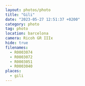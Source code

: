 ```yaml
---
layout: photos/photo
title: "Gili"
date: "2023-05-27 12:51:37 +0200"
category: photo
tag: photo
location: barcelona
camera: Ricoh GR IIIx
hide: true
filenames:
  - R0003074
  - R0003072
  - R0003051
  - R0003040
places:
  - gili
---
```

